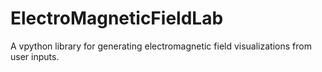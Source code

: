 ElectroMagneticFieldLab
=======================

A vpython library for generating electromagnetic field visualizations from user inputs.
